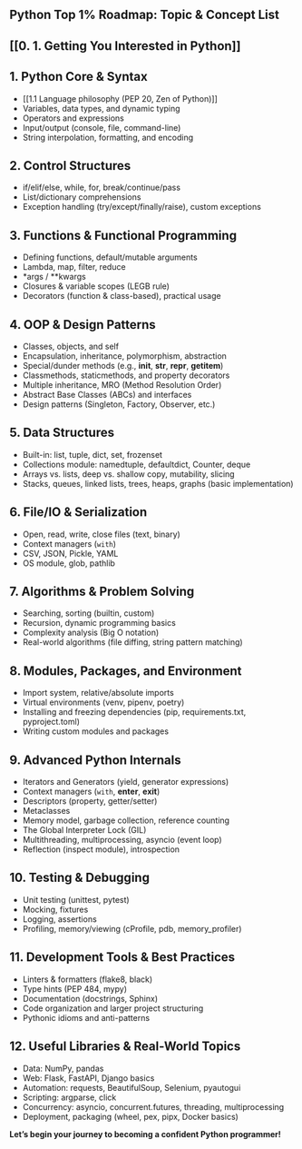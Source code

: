## Python Top 1% Roadmap: Topic & Concept List

## [[0. 1. Getting You Interested in Python]]

## 1\. Python Core & Syntax

- [[1.1 Language philosophy (PEP 20, Zen of Python)]]
- Variables, data types, and dynamic typing
- Operators and expressions
- Input/output (console, file, command-line)
- String interpolation, formatting, and encoding

## 2\. Control Structures

- if/elif/else, while, for, break/continue/pass
- List/dictionary comprehensions
- Exception handling (try/except/finally/raise), custom exceptions

## 3\. Functions & Functional Programming

- Defining functions, default/mutable arguments
- Lambda, map, filter, reduce
- \*args / \*\*kwargs
- Closures & variable scopes (LEGB rule)
- Decorators (function & class-based), practical usage

## 4\. OOP & Design Patterns

- Classes, objects, and self
- Encapsulation, inheritance, polymorphism, abstraction
- Special/dunder methods (e.g., **init**, **str**, **repr**, **getitem**)
- Classmethods, staticmethods, and property decorators
- Multiple inheritance, MRO (Method Resolution Order)
- Abstract Base Classes (ABCs) and interfaces
- Design patterns (Singleton, Factory, Observer, etc.)

## 5\. Data Structures

- Built-in: list, tuple, dict, set, frozenset
- Collections module: namedtuple, defaultdict, Counter, deque
- Arrays vs. lists, deep vs. shallow copy, mutability, slicing
- Stacks, queues, linked lists, trees, heaps, graphs (basic implementation)

## 6\. File/IO & Serialization

- Open, read, write, close files (text, binary)
- Context managers (`with`)
- CSV, JSON, Pickle, YAML
- OS module, glob, pathlib

## 7\. Algorithms & Problem Solving

- Searching, sorting (builtin, custom)
- Recursion, dynamic programming basics
- Complexity analysis (Big O notation)
- Real-world algorithms (file diffing, string pattern matching)

## 8\. Modules, Packages, and Environment

- Import system, relative/absolute imports
- Virtual environments (venv, pipenv, poetry)
- Installing and freezing dependencies (pip, requirements.txt, pyproject.toml)
- Writing custom modules and packages

## 9\. Advanced Python Internals

- Iterators and Generators (yield, generator expressions)
- Context managers (`with`, **enter**, **exit**)
- Descriptors (property, getter/setter)
- Metaclasses
- Memory model, garbage collection, reference counting
- The Global Interpreter Lock (GIL)
- Multithreading, multiprocessing, asyncio (event loop)
- Reflection (inspect module), introspection

## 10\. Testing & Debugging

- Unit testing (unittest, pytest)
- Mocking, fixtures
- Logging, assertions
- Profiling, memory/viewing (cProfile, pdb, memory_profiler)

## 11\. Development Tools & Best Practices

- Linters & formatters (flake8, black)
- Type hints (PEP 484, mypy)
- Documentation (docstrings, Sphinx)
- Code organization and larger project structuring
- Pythonic idioms and anti-patterns

## 12\. Useful Libraries & Real-World Topics

- Data: NumPy, pandas
- Web: Flask, FastAPI, Django basics
- Automation: requests, BeautifulSoup, Selenium, pyautogui
- Scripting: argparse, click
- Concurrency: asyncio, concurrent.futures, threading, multiprocessing
- Deployment, packaging (wheel, pex, pipx, Docker basics)

**Let’s begin your journey to becoming a confident Python programmer!**
